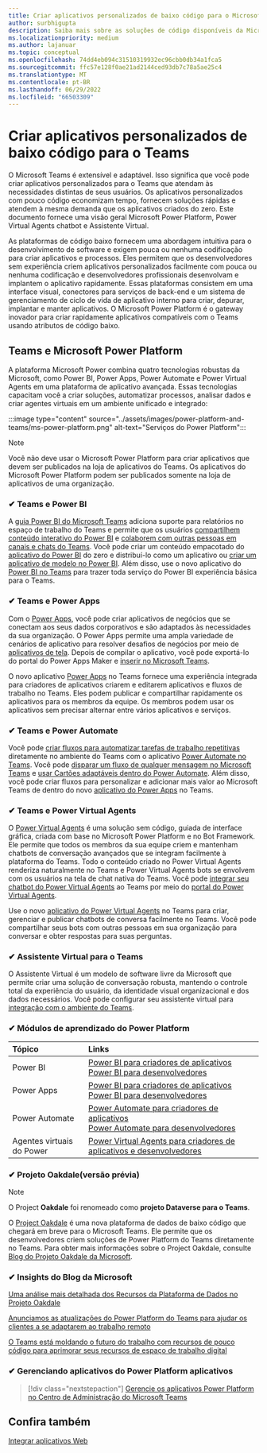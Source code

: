 ```yaml
---
title: Criar aplicativos personalizados de baixo código para o Microsoft Teams
author: surbhigupta
description: Saiba mais sobre as soluções de código disponíveis da Microsoft baixa e nenhuma solução de código com o Teams e o Microsoft Power Platform.
ms.localizationpriority: medium
ms.author: lajanuar
ms.topic: conceptual
ms.openlocfilehash: 74dd4eb094c31510319932ec96cbb0db34a1fca5
ms.sourcegitcommit: ffc57e128f0ae21ad2144ced93db7c78a5ae25c4
ms.translationtype: MT
ms.contentlocale: pt-BR
ms.lasthandoff: 06/29/2022
ms.locfileid: "66503309"
---
```

# <a name="create-low-code-custom-apps-for-teams"></a>Criar aplicativos personalizados de baixo código para o Teams

O Microsoft Teams é extensível e adaptável. Isso significa que você pode criar aplicativos personalizados para o Teams que atendam às necessidades distintas de seus usuários. Os aplicativos personalizados com pouco código economizam tempo, fornecem soluções rápidas e atendem à mesma demanda que os aplicativos criados do zero. Este documento fornece uma visão geral Microsoft Power Platform, Power Virtual Agents chatbot e Assistente Virtual.

As plataformas de código baixo fornecem uma abordagem intuitiva para o desenvolvimento de software e exigem pouca ou nenhuma codificação para criar aplicativos e processos. Eles permitem que os desenvolvedores sem experiência criem aplicativos personalizados facilmente com pouca ou nenhuma codificação e desenvolvedores profissionais desenvolvam e implantem o aplicativo rapidamente. Essas plataformas consistem em uma interface visual, conectores para serviços de back-end e um sistema de gerenciamento de ciclo de vida de aplicativo interno para criar, depurar, implantar e manter aplicativos. O Microsoft Power Platform é o gateway inovador para criar rapidamente aplicativos compatíveis com o Teams usando atributos de código baixo.

## <a name="teams-and-microsoft-power-platform"></a>Teams e Microsoft Power Platform

A plataforma Microsoft Power combina quatro tecnologias robustas da Microsoft, como Power BI, Power Apps, Power Automate e Power Virtual Agents em uma plataforma de aplicativo avançada. Essas tecnologias capacitam você a criar soluções, automatizar processos, analisar dados e criar agentes virtuais em um ambiente unificado e integrado:

:::image type="content" source="../assets/images/power-platform-and-teams/ms-power-platform.png" alt-text="Serviços do Power Platform":::

> [!NOTE]
> Você não deve usar o Microsoft Power Platform para criar aplicativos que devem ser publicados na loja de aplicativos do Teams. Os aplicativos do Microsoft Power Platform podem ser publicados somente na loja de aplicativos de uma organização.

### <a name="-teams-and-power-bi"></a>✔ Teams e Power BI

A [guia Power BI do Microsoft Teams](https://powerbi.microsoft.com/blog/announcing-new-power-bi-tab-for-microsoft-teams/) adiciona suporte para relatórios no espaço de trabalho do Teams e permite que os usuários [compartilhem conteúdo interativo do Power BI](/power-bi/collaborate-share/service-embed-report-microsoft-teams) e [colaborem com outras pessoas em canais e chats do Teams](/power-bi/collaborate-share/service-collaborate-microsoft-teams). Você pode criar um conteúdo empacotado do [aplicativo do Power BI](/power-bi/collaborate-share/service-create-distribute-apps) do zero e distribuí-lo como um aplicativo ou [criar um aplicativo de modelo no Power BI](/power-bi/connect-data/service-template-apps-create). Além disso, use o novo aplicativo do [Power BI no Teams](https://go.microsoft.com/fwlink/?linkid=2143643) para trazer toda serviço do Power BI experiência básica para o Teams.

### <a name="-teams-and-power-apps"></a>✔ Teams e Power Apps

Com o [Power Apps](/powerapps/powerapps-overview), você pode criar aplicativos de negócios que se conectam aos seus dados corporativos e são adaptados às necessidades da sua organização.  O Power Apps permite uma ampla variedade de cenários de aplicativo para resolver desafios de negócios por meio de [aplicativos de tela](/powerapps/maker/#canvas-apps). Depois de compilar o aplicativo, você pode exportá-lo do portal do Power Apps Maker e [inserir no Microsoft Teams](/power-platform/admin/embed-app-teams).

O novo aplicativo [Power Apps](https://go.microsoft.com/fwlink/?linkid=2143374) no Teams fornece uma experiência integrada para criadores de aplicativos criarem e editarem aplicativos e fluxos de trabalho no Teams. Eles podem publicar e compartilhar rapidamente os aplicativos para os membros da equipe. Os membros podem usar os aplicativos sem precisar alternar entre vários aplicativos e serviços.

### <a name="-teams-and-power-automate"></a>✔ Teams e Power Automate

Você pode [criar fluxos para automatizar tarefas de trabalho repetitivas](https://flow.microsoft.com/connectors/shared_teams/microsoft-teams/) diretamente no ambiente do Teams com o aplicativo [Power Automate no Teams](/power-automate/flows-teams). Você pode [disparar um fluxo de qualquer mensagem no Microsoft Teams](/power-automate/trigger-flow-teams-message) e [usar Cartões adaptáveis dentro do Power Automate](/power-automate/create-adaptive-cards). Além disso, você pode criar fluxos para personalizar e adicionar mais valor ao Microsoft Teams de dentro do novo [aplicativo do Power Apps](https://go.microsoft.com/fwlink/?linkid=2143539) no Teams.

### <a name="-teams-and-power-virtual-agents"></a>✔ Teams e Power Virtual Agents

O [Power Virtual Agents](/power-virtual-agents/fundamentals-what-is-power-virtual-agents) é uma solução sem código, guiada de interface gráfica, criada com base no Microsoft Power Platform e no Bot Framework. Ele permite que todos os membros da sua equipe criem e mantenham chatbots de conversação avançados que se integram facilmente à plataforma do Teams. Todo o conteúdo criado no Power Virtual Agents renderiza naturalmente no Teams e Power Virtual Agents bots se envolvem com os usuários na tela de chat nativa do Teams. Você pode [integrar seu chatbot do Power Virtual Agents](/power-virtual-agents/publication-add-bot-to-microsoft-teams) ao Teams por meio do [portal do Power Virtual Agents](https://powervirtualagents.microsoft.com).

Use o novo [aplicativo do Power Virtual Agents](https://aka.ms/pva-teams-docs) no Teams para criar, gerenciar e publicar chatbots de conversa facilmente no Teams. Você pode compartilhar seus bots com outras pessoas em sua organização para conversar e obter respostas para suas perguntas.

### <a name="-virtual-assistant-for-teams"></a>✔ Assistente Virtual para o Teams

O Assistente Virtual é um modelo de software livre da Microsoft que permite criar uma solução de conversação robusta, mantendo o controle total da experiência do usuário, da identidade visual organizacional e dos dados necessários. Você pode configurar seu assistente virtual para [integração com o ambiente do Teams](https://microsoft.github.io/botframework-solutions/clients-and-channels/tutorials/enable-teams/1-intro).

### <a name="-power-platform-learn-modules"></a>✔ Módulos de aprendizado do Power Platform

|  Tópico  |  Links  |
|:---------|:----------------------|
|Power BI|[Power BI para criadores de aplicativos](/learn/browse/?expanded=power-platform&products=power-bi&roles=maker)</br>[Power BI para desenvolvedores](/learn/browse/?expanded=power-platform&products=power-bi&roles=developer)|
|Power Apps|[Power BI para criadores de aplicativos](/learn/browse/?products=power-apps&roles=maker)</br>[Power BI para desenvolvedores](/learn/browse/?products=power-apps)|
|Power Automate|[Power Automate para criadores de aplicativos](/learn/browse/?expanded=power-platform&products=power-automate&roles=maker)</br>[Power Automate para desenvolvedores](/learn/browse/?expanded=power-platform&products=power-automate&roles=developer)|
|Agentes virtuais do Power|[Power Virtual Agents para criadores de aplicativos e desenvolvedores](/learn/browse/?products=power-virtual-agents&expanded=power-platform&roles=maker)|

### <a name="-project-oakdale-preview"></a>✔ Projeto Oakdale(versão prévia)

> [!NOTE]
> O Project **Oakdale** foi renomeado como **projeto Dataverse para o Teams**.

O [Project Oakdale](https://techcommunity.microsoft.com/t5/microsoft-teams-blog/teams-is-shaping-the-future-of-work-with-low-code-features-to/ba-p/1507180
) é uma nova plataforma de dados de baixo código que chegará em breve para o Microsoft Teams. Ele permite que os desenvolvedores criem soluções de Power Platform do Teams diretamente no Teams. Para obter mais informações sobre o Project Oakdale, consulte [Blog do Projeto Oakdale da Microsoft](https://powerapps.microsoft.com/blog/introducing-project-oakdale-a-new-low-code-data-platform-for-microsoft-teams).

### <a name="-microsoft-blog-insights"></a>✔ Insights do Blog da Microsoft

[Uma análise mais detalhada dos Recursos da Plataforma de Dados no Projeto Oakdale](https://powerapps.microsoft.com/blog/a-closer-look-at-data-platform-capabilities-in-project-oakdale/)

[Anunciamos as atualizações do Power Platform do Teams para ajudar os clientes a se adaptarem ao trabalho remoto](https://cloudblogs.microsoft.com/powerplatform/2020/05/19/announcing-power-platform-and-teams-updates-to-help-customers-adapt-to-remote-work/)

[O Teams está moldando o futuro do trabalho com recursos de pouco código para aprimorar seus recursos de espaço de trabalho digital](https://techcommunity.microsoft.com/t5/microsoft-teams-blog/teams-is-shaping-the-future-of-work-with-low-code-features-to/ba-p/1507180)

### <a name="-managing-power-platform-apps"></a>✔ Gerenciando aplicativos do Power Platform aplicativos

> [!div class="nextstepaction"]
> [Gerencie os aplicativos Power Platform no Centro de Administração do Microsoft Teams](/microsoftteams/manage-power-platform-apps)

## <a name="see-also"></a>Confira também

[Integrar aplicativos Web](~/samples/integrate-web-apps-overview.md)
